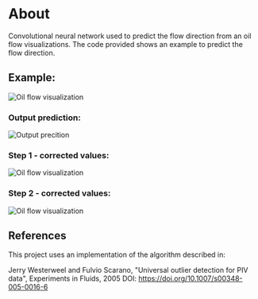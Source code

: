 # About
Convolutional neural network used to predict the flow direction from an oil flow visualizations. The code provided shows an example to predict the flow direction.

## Example:
![Oil flow visualization](https://github.com/aero24xx/OilFlowCNN/blob/main/image.png "Backward facing ramp")

### Output prediction:
![Output precition](https://github.com/aero24xx/OilFlowCNN/blob/main/output_0.png "Backward facing ramp")

### Step 1 - corrected values:
![Oil flow visualization](https://github.com/aero24xx/OilFlowCNN/blob/main/output_1.png "Backward facing ramp")

### Step 2 - corrected values:
![Oil flow visualization](https://github.com/aero24xx/OilFlowCNN/blob/main/output_2.png "Backward facing ramp")

## References

This project uses an implementation of the algorithm described in:

Jerry Westerweel and Fulvio Scarano, "Universal outlier detection for PIV data", Experiments in Fluids, 2005
DOI: [https://doi.org/10.1007/s00348-005-0016-6 ](https://doi.org/10.1007/s00348-005-0016-6 )